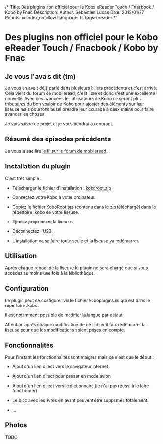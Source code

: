 /*
Title: Des plugins non officiel pour le Kobo eReader Touch / Fnacbook / Kobo by Fnac
Description: 
Author: Sébastien Lucas
Date: 2012/01/27
Robots: noindex,nofollow
Language: fr
Tags: ereader
*/
# Des plugins non officiel pour le Kobo eReader Touch / Fnacbook / Kobo by Fnac

## Je vous l'avais dit (tm)
Je vous en avait déjà parlé dans plusieurs billets précédents et c'est arrivé. Cela vient du forum de mobileread, c'est libre et donc c'est une excellente nouvelle. Avec ces avancées les utilisateurs de Kobo ne seront plus tributaires du bon vouloir de Kobo pour ajouter des éléments sur leur liseuse mais pourrons aussi prendre leur courage à deux mains pour faire avancer les choses.

Je vais suivre ce projet et je vous tiendrai au courant.


## Résumé des épisodes précédents

Je vous laisse lire [le fil sur le forum de mobileread](http://www.mobileread.com/forums/showthread.php?t=163997).
## Installation du plugin

C'est très simple :

*	Télécharger le fichier d'installation : [koboroot.zip](/blog/koboroot.zip) 

*	Connectez votre Kobo à votre ordinateur.

*	Copiez le fichier KoboRoot.tgz (contenu dans le zip téléchargé) dans le répertoire .kobo de votre liseuse.

*	Ejectez proprement la liseuse.

*	Déconnectez l'USB.

*	L'installation va se faire toute seule et la liseuse va redémarrer.
## Utilisation

Après chaque reboot de la liseuse le plugin ne sera chargé que si vous accédez au moins une fois à la bibliothèque.
## Configuration

Le plugin peut se configurer via le fichier koboplugins.ini qui est dans le répertoire .kobo.

Il est notamment possible de modifier la langue par défaut

Attention après chaque modification de ce fichier il faut redémarrer la liseuse pour que les modifications soient prises en compte.
## Fonctionnalités

Pour l'instant les fonctionnalités sont maigres mais ce n'est que le début :

*	Ajout d'un lien direct vers le navigateur internet

*	Ajout d'un lien direct pour passer en mode avion

*	Ajout d'un lien direct vers le dictionnaire (je n'ai pas réussi à le faire fonctionner)

*	Le bloc avec les livres en avant peuvent être supprimés totalement.

*	...
## Photos

TODO

